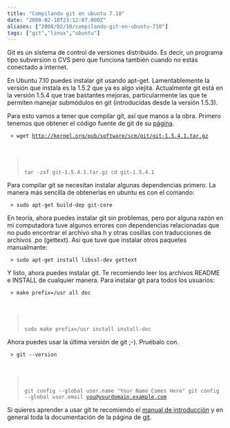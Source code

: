 ```yaml
---
title: "Compilando git en ubuntu 7.10"
date: "2008-02-10T23:12:07.000Z"
aliases: ["2008/02/10/compilando-git-en-ubuntu-710"]
tags: ["git","linux","ubuntu"]
---
```


Git es un sistema de control de versiones distribuido. Es decir, un programa tipo subversion o CVS pero que funciona también cuando no estás conectado a internet.

En Ubuntu 7.10 puedes instalar git usando apt-get. Lamentablemente la versión que instala es la 1.5.2 que ya es algo viejita. Actualmente git está en la versión 1.5.4 que trae bastantes mejoras, particularmente las que te permiten manejar submódulos en git (introducidas desde la versión 1.5.3).

Para esto vamos a tener que compilar git, así que manos a la obra. Primero tenemos que obtener el código fuente de git de su <a href="http://git.or.cz">página</a>.

<code> > wget http://kernel.org/pub/software/scm/git/git-1.5.4.1.tar.gz
 > tar -zxf git-1.5.4.1.tar.gz
 > cd git-1.5.4.1</code>

Para compilar git se necesitan instalar algunas dependencias primero. La manera más sencilla de obtenerlas en ubuntu es con el comando:

<code> > sudo apt-get build-dep git-core</code>

En teoría, ahora puedes instalar git sin problemas, pero por alguna razón en mi computadora tuve algunos errores con dependencias relacionadas que no pudo encontrar el archivo sha.h y otras cosillas con traducciones de archivos .po (gettext). Así que tuve que instalar otros paquetes manualmante:

<code> > sudo apt-get install libssl-dev gettext</code>

Y listo, ahora puedes instalar git. Te recomiendo leer los archivos README e INSTALL de cualquier manera. Para instalar git para todos los usuarios:

<code> > make prefix=/usr all doc
 > sudo make prefix=/usr install install-doc</code>

Ahora puedes usar la última versión de git ;-). Pruébalo con.

<code> > git --version
 > git config --global user.name "Your Name Comes Here"
 > git config --global user.email you@yourdomain.example.com</code>

Si quieres aprender a usar git te recomiendo el <a href="http://www.kernel.org/pub/software/scm/git/docs/tutorial.html">manual de introducción</a> y en general toda la documentación de la página de <a href="http://git.or.cz">git</a>.